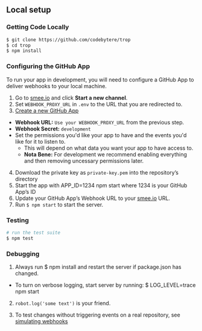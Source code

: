 ## Local setup

### Getting Code Locally

```sh
$ git clone https://github.com/codebytere/trop
$ cd trop
$ npm install
```

### Configuring the GitHub App

To run your app in development, you will need to configure a GitHub App to deliver webhooks to your local machine.

1. Go to [smee.io](https://smee.io/) and click **Start a new channel**.
2. Set `WEBHOOK_PROXY_URL` in `.env` to the URL that you are redirected to.
3. [Create a new GitHub App](https://github.com/settings/apps/new)
  - **Webhook URL:** `Use your WEBHOOK_PROXY_URL` from the previous step.
  - **Webhook Secret:** `development`
  - Set the permissions you'd like your app to have and the events you'd like for it to listen to.  
    - This will depend on what data you want your app to have access to.
    - **Nota Bene:** For development we recommend enabling everything and then removing uncessary permissions later.
4. Download the private key as `private-key.pem` into the repository’s directory
5. Start the app with APP_ID=1234 npm start where 1234 is your GitHub App’s ID
5. Update your GitHub App’s Webhook URL to your [smee.io](https://smee.io/) URL.
6. Run `$ npm start` to start the server.

### Testing

```sh
# run the test suite
$ npm test
```

### Debugging

1. Always run $ npm install and restart the server if package.json has changed.
  - To turn on verbose logging, start server by running: $ LOG_LEVEL=trace npm start

2. `robot.log('some text')` is your friend.

2. To test changes without triggering events on a real repository, see [simulating webhooks](https://probot.github.io/docs/simulating-webhooks/)
